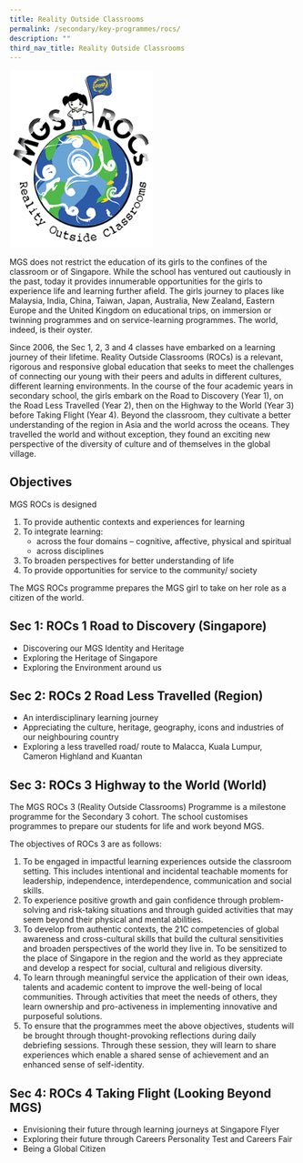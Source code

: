 ```yaml
---
title: Reality Outside Classrooms
permalink: /secondary/key-programmes/rocs/
description: ""
third_nav_title: Reality Outside Classrooms
---
```

<img src="/images/Secondary/mgsrocs-generic-small.png" 
     style="width:50%">
		 
MGS does not restrict the education of its girls to the confines of the classroom or of Singapore. While the school has ventured out cautiously in the past, today it provides innumerable opportunities for the girls to experience life and learning further afield. The girls journey to places like Malaysia, India, China, Taiwan, Japan, Australia, New Zealand, Eastern Europe and the United Kingdom on educational trips, on immersion or twinning programmes and on service-learning programmes. The world, indeed, is their oyster.  

Since 2006, the Sec 1, 2, 3 and 4 classes have embarked on a learning journey of their lifetime. Reality Outside Classrooms (ROCs) is a relevant, rigorous and responsive global education that seeks to meet the challenges of connecting our young with their peers and adults in different cultures, different learning environments. In the course of the four academic years in secondary school, the girls embark on the Road to Discovery (Year 1), on the Road Less Travelled (Year 2), then on the Highway to the World (Year 3) before Taking Flight (Year 4). Beyond the classroom, they cultivate a better understanding of the region in Asia and the world across the oceans. They travelled the world and without exception, they found an exciting new perspective of the diversity of culture and of themselves in the global village.

## Objectives

MGS ROCs is designed

1.  To provide authentic contexts and experiences for learning
2.  To integrate learning:
      * across the four domains – cognitive, affective, physical and spiritual
      * across disciplines
3. To broaden perspectives for better understanding of life
4.  To provide opportunities for service to the community/ society

 
The MGS ROCs programme prepares the MGS girl to take on her role as a citizen of the world.

## Sec 1: ROCs 1 Road to Discovery (Singapore)

*   Discovering our MGS Identity and Heritage
*   Exploring the Heritage of Singapore
*   Exploring the Environment around us


## Sec 2: ROCs 2 Road Less Travelled (Region)

*   An interdisciplinary learning journey
*   Appreciating the culture, heritage, geography, icons and industries of our neighbouring country
*   Exploring a less travelled road/ route to Malacca, Kuala Lumpur, Cameron Highland and Kuantan


## Sec 3: ROCs 3 Highway to the World (World)

The MGS ROCs 3 (Reality Outside Classrooms) Programme is a milestone programme for the Secondary 3 cohort. The school customises programmes to prepare our students for life and work beyond MGS.  

The objectives of ROCs 3 are as follows:
1. To be engaged in impactful learning experiences outside the classroom setting. This includes intentional and incidental teachable moments for leadership, independence, interdependence, communication and social skills.
2. To experience positive growth and gain confidence through problem-solving and risk-taking situations and through guided activities that may seem beyond their physical and mental abilities.
3. To develop from authentic contexts, the 21C competencies of global awareness and cross-cultural skills that build the cultural sensitivities and broaden perspectives of the world they live in. To be sensitized to the place of Singapore in the region and the world as they appreciate and develop a respect for social, cultural and religious diversity.
4. To learn through meaningful service the application of their own ideas, talents and academic content to improve the well-being of local communities. Through activities that meet the needs of others, they learn ownership and pro-activeness in implementing innovative and purposeful solutions.   
5. To ensure that the programmes meet the above objectives, students will be brought through thought-provoking reflections during daily debriefing sessions. Through these session, they will learn to share experiences which enable a shared sense of achievement and an enhanced sense of self-identity.


## Sec 4: ROCs 4 Taking Flight (Looking Beyond MGS)

*   Envisioning their future through learning journeys at Singapore Flyer
*   Exploring their future through Careers Personality Test and Careers Fair
*   Being a Global Citizen
